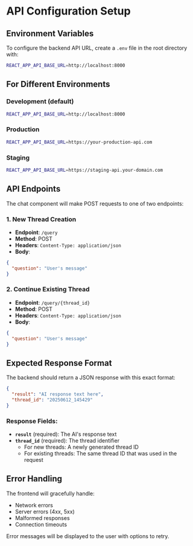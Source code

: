 # API Configuration Setup

## Environment Variables

To configure the backend API URL, create a `.env` file in the root directory with:

```bash
REACT_APP_API_BASE_URL=http://localhost:8000
```

## For Different Environments

### Development (default)
```bash
REACT_APP_API_BASE_URL=http://localhost:8000
```

### Production
```bash
REACT_APP_API_BASE_URL=https://your-production-api.com
```

### Staging
```bash
REACT_APP_API_BASE_URL=https://staging-api.your-domain.com
```

## API Endpoints

The chat component will make POST requests to one of two endpoints:

### 1. New Thread Creation
- **Endpoint**: `/query`
- **Method**: POST
- **Headers**: `Content-Type: application/json`
- **Body**: 
```json
{
  "question": "User's message"
}
```

### 2. Continue Existing Thread
- **Endpoint**: `/query/{thread_id}`
- **Method**: POST
- **Headers**: `Content-Type: application/json`
- **Body**: 
```json
{
  "question": "User's message"
}
```

## Expected Response Format

The backend should return a JSON response with this exact format:

```json
{
  "result": "AI response text here",
  "thread_id": "20250612_145429"
}
```

### Response Fields:
- **`result`** (required): The AI's response text
- **`thread_id`** (required): The thread identifier
  - For new threads: A newly generated thread ID
  - For existing threads: The same thread ID that was used in the request

## Error Handling

The frontend will gracefully handle:
- Network errors
- Server errors (4xx, 5xx)
- Malformed responses
- Connection timeouts

Error messages will be displayed to the user with options to retry. 